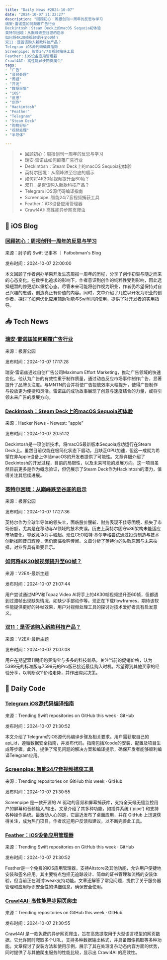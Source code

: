 ```yaml
---
title: "Daily News #2024-10-07"
date: "2024-10-07 21:32:27"
description: "回顾初心：周报创刊一周年的反思与学习
瑞安·雷诺兹如何颠覆广告行业
Deckintosh：Steam Deck上的macOS Sequoia初体验
英特尔困境：从巅峰跌至谷底的启示
如何将4K30帧视频提升至60帧？
双11：是否该购入新款科技产品？
Telegram iOS源代码编译指南
Screenpipe: 智能24/7音视频捕获工具
Feather：iOS设备应用管理器
Crawl4AI: 高性能异步网页爬虫"
tags: 
- "广告"
- "音频处理"
- "周报"
- "开发"
- "数据采集"
- "iOS"
- "反思"
- "创作"
- "Hackintosh"
- "Feather"
- "Telegram"
- "Steam Deck"
- "购物分析"
- "视频处理"
- "半导体"

---
```


> - 回顾初心：周报创刊一周年的反思与学习
> - 瑞安·雷诺兹如何颠覆广告行业
> - Deckintosh：Steam Deck上的macOS Sequoia初体验
> - 英特尔困境：从巅峰跌至谷底的启示
> - 如何将4K30帧视频提升至60帧？
> - 双11：是否该购入新款科技产品？
> - Telegram iOS源代码编译指南
> - Screenpipe: 智能24/7音视频捕获工具
> - Feather：iOS设备应用管理器
> - Crawl4AI: 高性能异步网页爬虫

## 🍎 iOS Blog

### [回顾初心：周报创刊一周年的反思与学习](https://fatbobman.com/zh/weekly/issue-052/)

来源：肘子的 Swift 记事本 ｜ Fatbobman's Blog

发布时间：2024-10-07 22:00:00

本文回顾了作者创办苹果开发生态周报一周年的历程，分享了创作初衷与随之而来的心态变化。在数字化追求的影响下，作者意识到创作的纯粹性受到影响，因此选择短暂的停更期以重拾心态。尽管未来可能将创作视为职业，作者仍希望保持对自己兴趣的忠诚，创造真正有价值的内容。同时，文中介绍了几位以开发为职业的创作者，探讨了如何优化应用辅助功能与SwiftUI的使用，提供了对开发者的实用指导。

## 📥 Tech News

### [瑞安·雷诺兹如何颠覆广告行业](http://www.geekpark.net/news/341478)

来源：极客公园

发布时间：2024-10-07 17:17:28

瑞安·雷诺兹通过自创广告公司Maximum Effort Marketing，推动广告领域的快速变化。他认为广告的有效性重于制作质量，通过动态反应市场事件制作广告，显著提升了品牌关注度。与MNTN的合并将使广告投放效率大幅提升，使得广告制作与投放更为便捷和灵活。雷诺兹的成功故事展现了创意与速度结合的力量，或将引领未来广告的发展方向。

### [Deckintosh：Steam Deck上的macOS Sequoia初体验](https://www.tomshardware.com/software/macos/deckintosh-has-apples-latest-macos-sequoia-running-on-the-steam-deck)

来源：Hacker News - Newest: "apple"

发布时间：2024-10-07 20:51:12

Deckintosh是一项创新技术，将macOS最新版本Sequoia成功运行在Steam Deck上。虽然目前仅能在极简化状态下启动，且缺乏GPU加速，但这一成就为希望在非Apple设备上体验macOS的开发者提供了可能性。文章详细介绍了Deckintosh的开发过程，目前的局限性，以及未来可能的发展方向。这一项目虽然目前更多是作为概念验证，但仍展示了Steam Deck作为Hackintosh的潜力，值得关注其后续进展。

### [英特尔困境：从巅峰跌至谷底的启示](http://www.geekpark.net/news/341480)

来源：极客公园

发布时间：2024-10-07 17:27:36

英特尔作为全球半导体的领头羊，面临股价腰斩、财务表现不佳等困境，损失了市场份额，尤其是在移动与AI领域的技术失误。历史上英特尔固守x86架构未能适应市场变化，导致竞争对手崛起。现任CEO帕特·基尔辛格尝试通过投资制造与技术创新找回昔日辉煌，但仍面临收购传闻。文章分析了英特尔的失败原因与未来抉择，对业界具有重要启示。

### [如何将4K30帧视频提升至60帧？](https://www.v2ex.com/t/1078090)

来源：V2EX-最新主题

发布时间：2024-10-07 21:07:44

用户尝试通过MPV和Topaz Video AI将手上的4K30帧视频提升至60帧，但都遇到过渡帧出现缺失情况，如缺少手部动作等。现正在下载flowframes，期待该软件能提供更好的补帧效果，用户对视频处理工具的探讨对技术爱好者具有启发意义。

### [双11：是否该购入新款科技产品？](https://www.v2ex.com/t/1078088)

来源：V2EX-最新主题

发布时间：2024-10-07 21:07:08

用户在期望双11期间购买淘宝与多多的科技新品，关注当前的促销价格，认为5399元的标准版与7599元的Pro版已接近最佳购入时机。希望得到其他买家的经验分享，以判断双11价格走势，并作出购买决策。

## 💾 Daily Code

### [Telegram iOS源代码编译指南](https://github.com/TelegramMessenger/Telegram-iOS)

来源：Trending Swift repositories on GitHub this week · GitHub

发布时间：2024-10-07 21:30:52

本文介绍了Telegram的iOS源代码编译步骤及相关要求。用户需获取自己的api_id，遵循数据安全指南，并发布代码。指南包括Xcode的安装、配置及项目生成等步骤。此外，提供了常见问题的解决方案和编译提示，确保开发者能够顺利编译Telegram应用。

### [Screenpipe: 智能24/7音视频捕获工具](https://github.com/mediar-ai/screenpipe)

来源：Trending repositories on GitHub this week · GitHub

发布时间：2024-10-07 21:30:55

Screenpipe 是一款开源的 AI 驱动的音频和屏幕捕获库，支持全天候无缝监控用户的屏幕和音频输入/输出。文章介绍了其多种功能，如插件系统 ('pipe') 和支持各种操作系统。最激动人心的是，它最近发布了桌面应用，并在 GitHub 上迅速获得关注，成为热门项目。作者欢迎用户反馈和建议，以不断完善此工具。

### [Feather：iOS设备应用管理器](https://github.com/khcrysalis/Feather)

来源：Trending Swift repositories on GitHub this week · GitHub

发布时间：2024-10-07 21:30:52

Feather是一个免费的iOS应用管理器，支持Altstore及其他功能，允许用户便捷地安装和签名应用。其主要特点包括无追踪设计、简单的证书管理和流畅的安装体验，但当前正在测试tweak支持功能。文章还解答了常见问题，提供了关于服务器管理和应用标识安全性的详细信息，确保安全使用。

### [Crawl4AI: 高性能异步网页爬虫](https://github.com/unclecode/crawl4ai)

来源：Trending repositories on GitHub this week · GitHub

发布时间：2024-10-07 21:30:55

Crawl4AI 是一款免费的异步网页爬虫，旨在高效提取用于大型语言模型的网页数据。它允许同时爬取多个URL，支持多种数据输出格式，并具备图像抓取等多种功能。文章探讨了安装方法和使用示例，展示了其在处理复杂动态内容方面的优势，同时提供了与其他爬虫服务的性能比较，显示出 Crawl4AI 的高效性。
